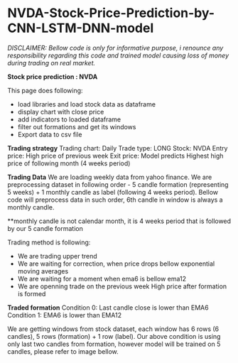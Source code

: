 # NVDA-Stock-Price-Prediction-by-CNN-LSTM-DNN-model
<i>DISCLAIMER:
Bellow code is only for informative purpose, i renounce any responsibility regarding this code and trained model causing loss of money during trading on real market.</i>

<b>Stock price prediction : NVDA</b>

This page does following:

- load libraries and load stock data as dataframe
- display chart with close price
- add indicators to loaded dataframe
- filter out formations and get its windows
- Export data to csv file

<b>Trading strategy</b>
Trading chart: Daily
Trade type: LONG
Stock: NVDA
Entry price: High price of previous week
Exit price: Model predicts Highest high price of following month (4 weeks period)

<b>Trading Data</b>
We are loading weekly data from yahoo finance. We are preprocessing dataset in following order - 5 candle formation (representing 5 weeks) + 1 monthly candle as label (following 4 weeks period). Bellow code will preprocess data in such order, 6th candle in window is always a monthly candle.

**monthly candle is not calendar month, it is 4 weeks period that is followed by our 5 candle formation

Trading method is following:

- We are trading upper trend
- We are waiting for correction, when price drops bellow exponential moving averages
- We are waiting for a moment when ema6 is bellow ema12
- We are openning trade on the previous week High price after formation is formed

<b>Traded formation</b>
Condition 0: Last candle close is lower than EMA6
Condition 1: EMA6 is lower than EMA12

We are getting windows from stock dataset, each window has 6 rows (6 candles), 5 rows (formation) + 1 row (label). Our above condition is using only last two candles from formation, however model will be trained on 5 candles, please refer to image bellow.
